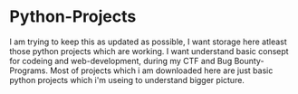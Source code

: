 # Python-Projects
I am trying to keep this as updated as possible, I want storage here atleast those python projects which are working.
I want understand basic consept for codeing and web-development, during my CTF and Bug Bounty-Programs.
Most of projects which i am downloaded here are just basic python projects which i'm useing to understand bigger picture.

